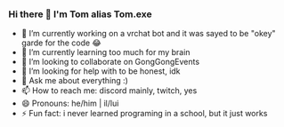 ### Hi there 👋 I'm Tom alias Tom.exe

- 🔭 I’m currently working on a vrchat bot and it was sayed to be "okey" garde for the code 😂
- 🌱 I’m currently learning too much for my brain
- 👯 I’m looking to collaborate on GongGongEvents
- 🤔 I’m looking for help with to be honest, idk
- 💬 Ask me about everything :)
- 📫 How to reach me: discord mainly, twitch, yes
- 😄 Pronouns: he/him | il/lui
- ⚡ Fun fact: i never learned programing in a school, but it just works


<!--
**tompointexe/tompointexe** is a ✨ _special_ ✨ repository because its `README.md` (this file) appears on your GitHub profile.

Here are some ideas to get you started:

- 🔭 I’m currently working on ...
- 🌱 I’m currently learning ...
- 👯 I’m looking to collaborate on ...
- 🤔 I’m looking for help with ...
- 💬 Ask me about ...
- 📫 How to reach me: ...
- 😄 Pronouns: ...
- ⚡ Fun fact: ...
-->
